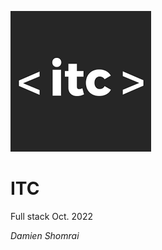 ![image](https://github.com/cartmandos/ITC/blob/91fab646d20babf48ff21cc0140190e09af846e5/logo.png)
<h1>ITC</h1>
Full stack
Oct. 2022

<i>Damien Shomrai</i>
